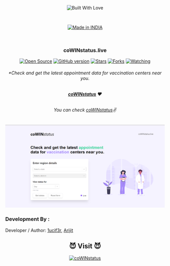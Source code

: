 

<p align=center>
  <img title="Built With Love" src="https://forthebadge.com/images/badges/built-with-love.svg"></p>
  
  <br>
  
  <p align=center>
  <a href="https://www.instagram.com/1ucif3r"><img title="Made in INDIA" src="https://img.shields.io/badge/MADE%20IN-INDIA-SCRIPT?colorA=%23ff8100&colorB=%23017e40&colorC=%23ff0000&style=for-the-badge"></a>
  </p>

  <br>
  
  ### <p align="center"> coWINstatus.live <p align="center">
<p align=center>
  <a href="https://www.instagram.com/th3_1ucif3r"><img title="Open Source" src="https://img.shields.io/badge/Open%20Source-%E2%99%A5-red" ></a>
  <a href="https://www.instagram.com/th3_1ucif3r"><img title="GitHub version" src="https://d25lcipzij17d.cloudfront.net/badge.svg?id=gh&type=6&v=1.0&x2=0" ></a>
  <a href="https://www.instagram.com/th3_1ucif3r"><img title="Stars" src="https://img.shields.io/github/stars/1ucif3r/coWINstatus.live?style=social" ></a>
  <a href="https://github.com/1ucif3r/network/members"><img title="Forks" src="https://img.shields.io/github/forks/1ucif3r/coWINstatus.live?color=red&style=flat-square"></a>
  <a href="https://github.com/1ucif3r"><img title="Watching" src="https://img.shields.io/github/watchers/1ucif3r/coWINstatus.live?label=Watchers&color=blue&style=flat-square"></a>
 
###### <p align="center">*Check and get the latest appointment data for vaccination centers near you.
###### <p align="center"> [**coWINstatus**](https://cowinstatus.live/) ❤️
###### <p align="center"> *You can check [coWINstatus](https://github.com/coWIN-Status)✌*

  
  
  
 <p align="center">
  <img src="https://github.com/1ucif3r/coWINstatus.live/blob/main/ss.png" alt="ss"/>
</p>

 ### Development By :

Developer / Author: [1ucif3r](https://github.com/1ucif3r), [Arijit](https://github.com/ArijitMahapatro)

### <h2 align="center">😈 Visit 😈 </h2>
<p align="center">
<a href="https://cowinstatus.live/"><img title="coWINstatus" src="https://img.shields.io/badge/coWINstatus-%23E4405F.svg?&style=for-the-badge&logo=web&logoColor=white"></a>
</p>
